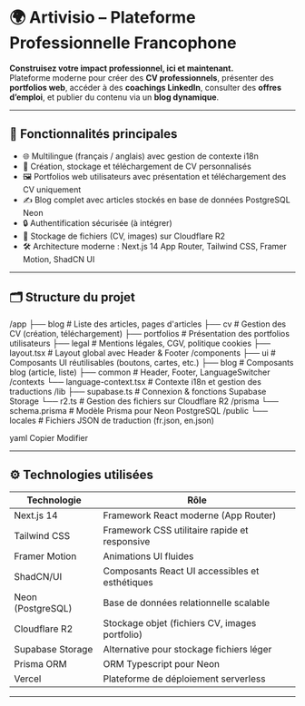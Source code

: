 # 🌍 Artivisio – Plateforme Professionnelle Francophone

**Construisez votre impact professionnel, ici et maintenant.**  
Plateforme moderne pour créer des **CV professionnels**, présenter des **portfolios web**, accéder à des **coachings LinkedIn**, consulter des **offres d’emploi**, et publier du contenu via un **blog dynamique**.

---

## 🚀 Fonctionnalités principales

- 🌐 Multilingue (français / anglais) avec gestion de contexte i18n
- 💼 Création, stockage et téléchargement de CV personnalisés
- 🖼️ Portfolios web utilisateurs avec présentation et téléchargement des CV uniquement
- ✍️ Blog complet avec articles stockés en base de données PostgreSQL Neon
- 🔒 Authentification sécurisée (à intégrer)
- 📁 Stockage de fichiers (CV, images) sur Cloudflare R2
- 🛠️ Architecture moderne : Next.js 14 App Router, Tailwind CSS, Framer Motion, ShadCN UI

---

## 🗂️ Structure du projet

/app
├── blog # Liste des articles, pages d'articles
├── cv # Gestion des CV (création, téléchargement)
├── portfolios # Présentation des portfolios utilisateurs
├── legal # Mentions légales, CGV, politique cookies
├── layout.tsx # Layout global avec Header & Footer
/components
├── ui # Composants UI réutilisables (boutons, cartes, etc.)
├── blog # Composants blog (article, liste)
├── common # Header, Footer, LanguageSwitcher
/contexts
└── language-context.tsx # Contexte i18n et gestion des traductions
/lib
├── supabase.ts # Connexion & fonctions Supabase Storage
└── r2.ts # Gestion des fichiers sur Cloudflare R2
/prisma
└── schema.prisma # Modèle Prisma pour Neon PostgreSQL
/public
└── locales # Fichiers JSON de traduction (fr.json, en.json)

yaml
Copier
Modifier

---

## ⚙️ Technologies utilisées

| Technologie         | Rôle                                         |
|---------------------|----------------------------------------------|
| Next.js 14          | Framework React moderne (App Router)         |
| Tailwind CSS        | Framework CSS utilitaire rapide et responsive|
| Framer Motion       | Animations UI fluides                         |
| ShadCN/UI           | Composants React UI accessibles et esthétiques |
| Neon (PostgreSQL)   | Base de données relationnelle scalable       |
| Cloudflare R2       | Stockage objet (fichiers CV, images portfolio)|
| Supabase Storage    | Alternative pour stockage fichiers léger      |
| Prisma ORM          | ORM Typescript pour Neon                      |
| Vercel              | Plateforme de déploiement serverless          |

---
